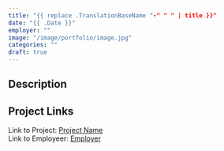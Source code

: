 ```yaml
---
title: "{{ replace .TranslationBaseName "-" " " | title }}"
date: "{{ .Date }}"
employer: ""
image: "/image/portfolio/image.jpg"
categories: ""
draft: true
---
```

Description
------

Project Links
------
Link to Project: [Project Name](http://domain.com)  
Link to Employeer: [Employer](http://domain.com)
